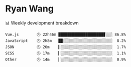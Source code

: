 # Ryan Wang

 <!-- waka-box start -->
📊 Weekly development breakdown
```text
Vue.js        🕓 22h46m ████████████████████▊░░░ 86.8%
JavaScript    🕓 2h8m   █▉░░░░░░░░░░░░░░░░░░░░░░  8.2%
JSON          🕓 26m    ▍░░░░░░░░░░░░░░░░░░░░░░░  1.7%
SCSS          🕓 17m    ▎░░░░░░░░░░░░░░░░░░░░░░░  1.1%
Other         🕓 14m    ▏░░░░░░░░░░░░░░░░░░░░░░░  0.9%
```
<!-- Powered by https://github.com/YouEclipse/waka-box-go . -->
<!-- waka-box end -->